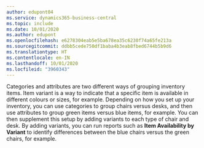 ```yaml
---
author: edupont04
ms.service: dynamics365-business-central
ms.topic: include
ms.date: 10/01/2020
ms.author: edupont
ms.openlocfilehash: e6278304eab5e5ba678ea35c6230f74a65fe213a
ms.sourcegitcommit: ddbb5cede750df1baba4b3eab8fbed6744b5b9d6
ms.translationtype: HT
ms.contentlocale: en-IN
ms.lasthandoff: 10/01/2020
ms.locfileid: "3960343"
---
```

Categories and attributes are two different ways of grouping inventory items. Item variant is a way to indicate that a specific item is available in different colours or sizes, for example. Depending on how you set up your inventory, you can use categories to group chairs versus desks, and then use attributes to group green items versus blue items, for example. You can then supplement this setup by adding variants to each type of chair and desk. By adding variants, you can run reports such as **Item Availability by Variant** to identify differences between the blue chairs versus the green chairs, for example.

